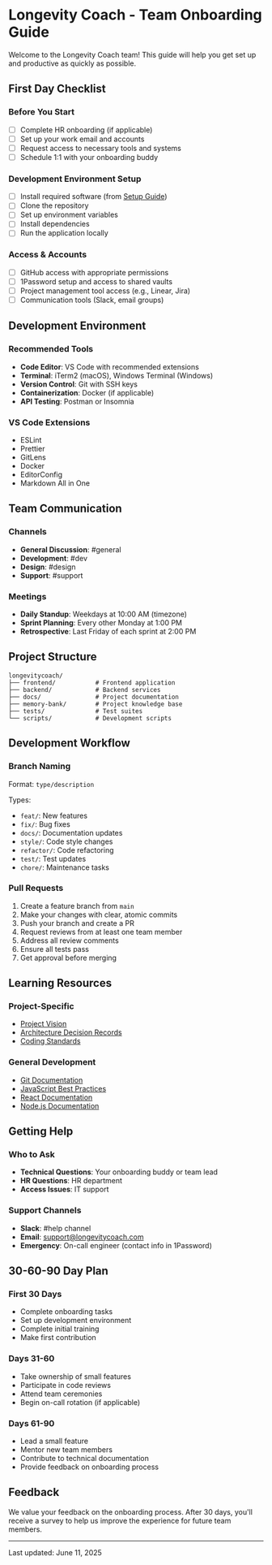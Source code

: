 # Longevity Coach - Team Onboarding Guide

Welcome to the Longevity Coach team! This guide will help you get set up and productive as quickly as possible.

## First Day Checklist

### Before You Start
- [ ] Complete HR onboarding (if applicable)
- [ ] Set up your work email and accounts
- [ ] Request access to necessary tools and systems
- [ ] Schedule 1:1 with your onboarding buddy

### Development Environment Setup
- [ ] Install required software (from [Setup Guide](../docs/setup-guide.md))
- [ ] Clone the repository
- [ ] Set up environment variables
- [ ] Install dependencies
- [ ] Run the application locally

### Access & Accounts
- [ ] GitHub access with appropriate permissions
- [ ] 1Password setup and access to shared vaults
- [ ] Project management tool access (e.g., Linear, Jira)
- [ ] Communication tools (Slack, email groups)

## Development Environment

### Recommended Tools
- **Code Editor**: VS Code with recommended extensions
- **Terminal**: iTerm2 (macOS), Windows Terminal (Windows)
- **Version Control**: Git with SSH keys
- **Containerization**: Docker (if applicable)
- **API Testing**: Postman or Insomnia

### VS Code Extensions
- ESLint
- Prettier
- GitLens
- Docker
- EditorConfig
- Markdown All in One

## Team Communication

### Channels
- **General Discussion**: #general
- **Development**: #dev
- **Design**: #design
- **Support**: #support

### Meetings
- **Daily Standup**: Weekdays at 10:00 AM (timezone)
- **Sprint Planning**: Every other Monday at 1:00 PM
- **Retrospective**: Last Friday of each sprint at 2:00 PM

## Project Structure

```
longevitycoach/
├── frontend/           # Frontend application
├── backend/            # Backend services
├── docs/               # Project documentation
├── memory-bank/        # Project knowledge base
├── tests/              # Test suites
└── scripts/            # Development scripts
```

## Development Workflow

### Branch Naming
Format: `type/description`

Types:
- `feat/`: New features
- `fix/`: Bug fixes
- `docs/`: Documentation updates
- `style/`: Code style changes
- `refactor/`: Code refactoring
- `test/`: Test updates
- `chore/`: Maintenance tasks

### Pull Requests
1. Create a feature branch from `main`
2. Make your changes with clear, atomic commits
3. Push your branch and create a PR
4. Request reviews from at least one team member
5. Address all review comments
6. Ensure all tests pass
7. Get approval before merging

## Learning Resources

### Project-Specific
- [Project Vision](../memory-bank/project-vision.md)
- [Architecture Decision Records](../memory-bank/decisions/)
- [Coding Standards](../docs/standards/coding-standards.md)

### General Development
- [Git Documentation](https://git-scm.com/doc)
- [JavaScript Best Practices](https://github.com/airbnb/javascript)
- [React Documentation](https://reactjs.org/docs/getting-started.html)
- [Node.js Documentation](https://nodejs.org/en/docs/)

## Getting Help

### Who to Ask
- **Technical Questions**: Your onboarding buddy or team lead
- **HR Questions**: HR department
- **Access Issues**: IT support

### Support Channels
- **Slack**: #help channel
- **Email**: support@longevitycoach.com
- **Emergency**: On-call engineer (contact info in 1Password)

## 30-60-90 Day Plan

### First 30 Days
- Complete onboarding tasks
- Set up development environment
- Complete initial training
- Make first contribution

### Days 31-60
- Take ownership of small features
- Participate in code reviews
- Attend team ceremonies
- Begin on-call rotation (if applicable)

### Days 61-90
- Lead a small feature
- Mentor new team members
- Contribute to technical documentation
- Provide feedback on onboarding process

## Feedback

We value your feedback on the onboarding process. After 30 days, you'll receive a survey to help us improve the experience for future team members.

---
Last updated: June 11, 2025
